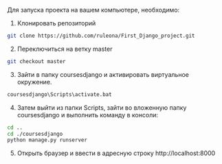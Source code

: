 Для запуска проекта на вашем компьютере, необходимо:
1. Клонировать репозиторий
``` bash
git clone https://github.com/ruleona/First_Django_project.git
```
2. Переключиться на ветку master
``` bash
git checkout master
```
3. Зайти в папку coursesdjango и активировать виртуальное окружение.
``` bash
coursesdjango\Scripts\activate.bat
```
4. Затем выйти из папки Scripts, зайти во вложенную папку coursesdjango и выполнить команду в консоли:
```bash
cd ..
cd ./coursesdjango
python manage.py runserver
```
5. Открыть браузер и ввести в адресную строку http://localhost:8000
